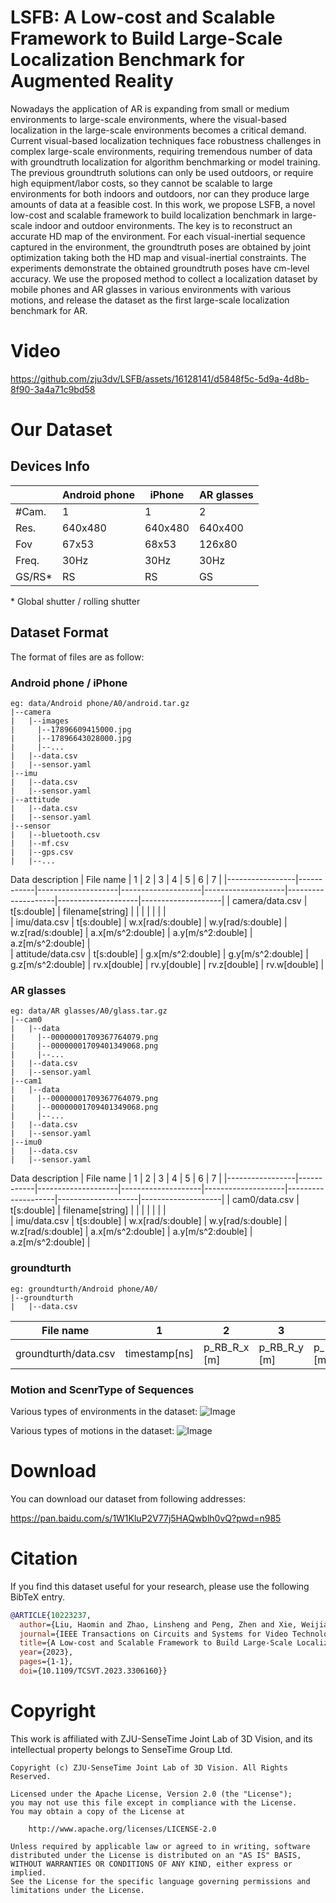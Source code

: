 # LSFB: A Low-cost and Scalable Framework to Build Large-Scale Localization Benchmark for Augmented Reality
Nowadays the application of AR is expanding from small or medium environments to large-scale environments, where the visual-based localization in the large-scale environments becomes a critical demand. Current visual-based localization techniques face robustness challenges in complex large-scale environments, requiring tremendous number of data with groundtruth localization for algorithm benchmarking or model training. The previous groundtruth solutions can only be used outdoors, or require high equipment/labor costs, so they cannot be scalable to large environments for both indoors and outdoors, nor can they produce large amounts of data at a feasible cost. In this work, we propose LSFB, a novel low-cost and scalable framework to build localization benchmark in large-scale indoor and outdoor environments. The key is to reconstruct an accurate HD map of the environment. For each visual-inertial sequence captured in the environment, the groundtruth poses are obtained by joint optimization taking both the HD map and visual-inertial constraints. The experiments demonstrate the obtained groundtruth poses have cm-level accuracy. We use the proposed method to collect a localization dataset by mobile phones and AR glasses in various environments with various motions, and release the dataset as the first large-scale localization benchmark for AR.

# Video
https://github.com/zju3dv/LSFB/assets/16128141/d5848f5c-5d9a-4d8b-8f90-3a4a71c9bd58

# Our Dataset
## Devices Info
|       | Android phone   | iPhone      | AR glasses         | 
| ---------------- | ------------------ | ------------------ | ---------------- | 
|  #Cam. | 1 | 1| 2|
|Res.|640x480|640x480|640x400|
|Fov|67x53|68x53|126x80|
|Freq.|30Hz|30Hz|30Hz|
|GS/RS*|RS|RS|GS|

\* Global shutter / rolling shutter

## Dataset Format
The format of files are as follow:

### Android phone / iPhone
```shell
eg: data/Android phone/A0/android.tar.gz
|--camera
|   |--images
|     |--17896609415000.jpg
|     |--17896643028000.jpg
|     |--...
|   |--data.csv
|   |--sensor.yaml
|--imu
|   |--data.csv
|   |--sensor.yaml
|--attitude
|   |--data.csv
|   |--sensor.yaml
|--sensor
|   |--bluetooth.csv
|   |--mf.csv
|   |--gps.csv
|   |--...

```
Data description
| File name         |  1        |  2                |  3                |  4                |  5                |  6                |  7                |
|-----------------|------------|--------------------|--------------------|--------------------|--------------------|--------------------|--------------------|
| camera/data.csv  | t[s:double]   | filename[string]        |                  |      |            |            |            |          |     
| imu/data.csv     | t[s:double]  | w.x[rad/s:double]   |  w.y[rad/s:double]  |   w.z[rad/s:double]     | a.x[m/s^2:double]   |   a.y[m/s^2:double]   |   a.z[m/s^2:double]   |     
| attitude/data.csv  | t[s:double]  | g.x[m/s^2:double]   |  g.y[m/s^2:double] | g.z[m/s^2:double]     |    rv.x[double]        |   rv.y[double]         |     rv.z[double]       |  rv.w[double]        |    

### AR glasses
```shell
eg: data/AR glasses/A0/glass.tar.gz
|--cam0
|   |--data
|     |--00000001709367764079.png
|     |--00000001709401349068.png
|     |--...
|   |--data.csv
|   |--sensor.yaml
|--cam1
|   |--data
|     |--00000001709367764079.png
|     |--00000001709401349068.png
|     |--...
|   |--data.csv
|   |--sensor.yaml
|--imu0
|   |--data.csv
|   |--sensor.yaml

```
Data description
| File name         |  1        |  2                |  3                |  4                |  5                |  6                |  7                |
|-----------------|------------|--------------------|--------------------|--------------------|--------------------|--------------------|--------------------|
| cam0/data.csv   | t[s:double]   | filename[string]        |                  |      |            |            |            |          |     
| imu/data.csv     | t[s:double]  | w.x[rad/s:double]   |  w.y[rad/s:double]  |   w.z[rad/s:double]     | a.x[m/s^2:double]   |   a.y[m/s^2:double]   |   a.z[m/s^2:double]   |     


### groundturth
```shell
eg: groundturth/Android phone/A0/
|--groundturth
|   |--data.csv
```

|File name| 1  | 2  | 3 | 4  | 5   | 6  | 7   | 8  | 9  | 10 | 11|12|13|14|15|15|17|
|-----------| -----------| -----------| ----------- | -- | -- | --| -- | -- | -- | -- |-|-|-|-|-|-|-|
|groundturth/data.csv|timestamp[ns]| p_RB_R_x [m]| p_RB_R_y [m]| p_RB_R_z [m]|q_RB_w []| q_RB_x []| q_RB_y []| q_RB_z []| v_RB_R_x [m s^-1]| v_RB_R_y [m s^-1]| v_RB_R_z [m s^-1]| b_w_RB_S_x [rad s^-1]| b_w_RB_S_y [rad s^-1]| b_w_RB_S_z [rad s^-1]| b_a_RB_S_x [m s^-2]| b_a_RB_S_y [m s^-2]| b_a_RB_S_z [m s^-2]|

### Motion and ScenrType of Sequences
Various types of environments in the dataset:
![Image](https://github.com/zju3dv/LSFB/blob/main/assets/environments.png)

Various types of motions in the dataset:
![Image](https://github.com/zju3dv/LSFB/blob/main/assets/motions.png)

# Download
You can download our dataset from following addresses:

https://pan.baidu.com/s/1W1KluP2V77j5HAQwblh0vQ?pwd=n985


# Citation

If you find this dataset useful for your research, please use the following BibTeX entry.

```bibtex
@ARTICLE{10223237,
  author={Liu, Haomin and Zhao, Linsheng and Peng, Zhen and Xie, Weijian and Jiang, Mingxuan and Zha, Hongbin and Bao, Hujun and Zhang, Guofeng},
  journal={IEEE Transactions on Circuits and Systems for Video Technology}, 
  title={A Low-cost and Scalable Framework to Build Large-Scale Localization Benchmark for Augmented Reality}, 
  year={2023},
  pages={1-1},
  doi={10.1109/TCSVT.2023.3306160}}
```

# Copyright

This work is affiliated with ZJU-SenseTime Joint Lab of 3D Vision, and its intellectual property belongs to SenseTime Group Ltd.

```
Copyright (c) ZJU-SenseTime Joint Lab of 3D Vision. All Rights Reserved.

Licensed under the Apache License, Version 2.0 (the "License");
you may not use this file except in compliance with the License.
You may obtain a copy of the License at

    http://www.apache.org/licenses/LICENSE-2.0

Unless required by applicable law or agreed to in writing, software
distributed under the License is distributed on an "AS IS" BASIS,
WITHOUT WARRANTIES OR CONDITIONS OF ANY KIND, either express or implied.
See the License for the specific language governing permissions and
limitations under the License.
```
